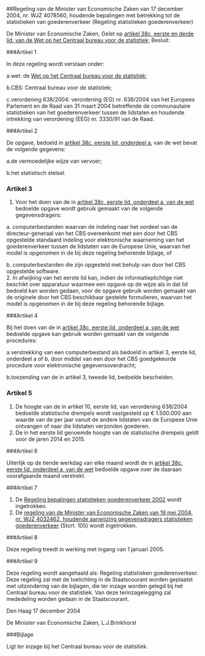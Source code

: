 <meta http-equiv='Content-Type' content='text/html; charset=utf-8' />

##Regeling van de Minister van Economische Zaken van 17 december 2004, nr. WJZ 4078560, houdende bepalingen met betrekking tot de statistieken van goederenverkeer (Regeling statistieken goederenverkeer)

De Minister van Economische Zaken,
Gelet op [artikel 38c, eerste en derde lid, van de Wet op het Centraal bureau voor de statistiek](../../../../../wet/wet/op/het/centraal/bureau/voor/de/statistiek/BWBR0015926/README.md);
Besluit:

###Artikel 1 

In deze regeling wordt verstaan onder:

a.wet: de [Wet op het Centraal bureau voor de statistiek](../../../../../wet/wet/op/het/centraal/bureau/voor/de/statistiek/BWBR0015926/README.md);

b.CBS: Centraal bureau voor de statistiek;

c.verordening 638/2004: verordening (EG) nr. 638/2004 van het Europees Parlement en de Raad van 31 maart 2004 betreffende de communautaire statistieken van het goederenverkeer tussen de lidstaten en houdende intrekking van verordening (EEG) nr. 3330/91 van de Raad.

###Artikel 2 

De opgave, bedoeld in [artikel 38c, eerste lid, onderdeel a](../../../../../wet/wet/op/het/centraal/bureau/voor/de/statistiek/BWBR0015926/README.md), van de wet bevat de volgende gegevens:

a.de vermoedelijke wijze van vervoer;

b.het statistisch stelsel.

### Artikel  3  

1.  Voor het doen van de in [artikel 38c, eerste lid, onderdeel a, van de wet](../../../../../wet/wet/op/het/centraal/bureau/voor/de/statistiek/BWBR0015926/README.md) bedoelde opgave wordt gebruik gemaakt van de volgende gegevensdragers: 

a. computerbestanden waarvan de indeling naar het oordeel van de directeur-generaal van het CBS overeenkomt met een door het CBS opgestelde standaard indeling voor elektronische waarneming van het goederenverkeer tussen de lidstaten van de Europese Unie, waarvan het model is opgenomen in de bij deze regeling behorende bijlage, of  

b. computerbestanden die zijn opgesteld met behulp van door het CBS opgestelde software.     
2.  In afwijking van het eerste lid kan, indien de informatieplichtige niet beschikt over apparatuur waarmee een opgave op de wijze als in dat lid bedoeld kan worden gedaan, voor de opgave gebruik worden gemaakt van de originele door het CBS beschikbaar gestelde formulieren, waarvan het model is opgenomen in de bij deze regeling behorende bijlage.  

###Artikel 4 

Bij het doen van de in [artikel 38c, eerste lid, onderdeel a, van de wet](../../../../../wet/wet/op/het/centraal/bureau/voor/de/statistiek/BWBR0015926/README.md) bedoelde opgave kan gebruik worden gemaakt van de volgende procedures:

a.verstrekking van een computerbestand als bedoeld in artikel 3, eerste lid, onderdeel a of b, door middel van een door het CBS goedgekeurde procedure voor elektronische gegevensoverdracht;

b.toezending van de in artikel 3, tweede lid, bedoelde bescheiden.

### Artikel  5  

1.  De hoogte van de in artikel 10, eerste lid, van verordening 638/2004 bedoelde statistische drempels wordt vastgesteld op € 1.500.000 aan waarde van de per jaar vanuit de andere lidstaten van de Europese Unie ontvangen of naar die lidstaten verzonden goederen.   
2.  De in het eerste lid genoemde hoogte van de statistische drempels geldt voor de jaren 2014 en 2015.  

###Artikel 6 

Uiterlijk op de tiende werkdag van elke maand wordt de in [artikel 38c, eerste lid, onderdeel a, van de wet](../../../../../wet/wet/op/het/centraal/bureau/voor/de/statistiek/BWBR0015926/README.md) bedoelde opgave over de daaraan voorafgaande maand verstrekt.

###Artikel 7 

1. De [Regeling bepalingen statistieken goederenverkeer 2002](../../../../../ministeriele-regeling/regeling/bepalingen/statistieken/goederenverkeer/2002/BWBR0013107/README.md) wordt ingetrokken.
2. De [regeling van de Minister van Economische Zaken van 19 mei 2004, nr. WJZ 4032462, houdende aanwijzing gegevensdragers statistieken goederenverkeer](../../../../../ministeriele-regeling/aanwijzingsregeling/gegevensdragers/statistieken/goederenverkeer/BWBR0016754/README.md) (Stcrt. 105) wordt ingetrokken.

###Artikel 8 

Deze regeling treedt in werking met ingang van 1 januari 2005.

###Artikel 9 

Deze regeling wordt aangehaald als: Regeling statistieken goederenverkeer.
Deze regeling zal met de toelichting in de Staatscourant worden geplaatst met uitzondering van de bijlagen, die ter inzage worden gelegd bij het Centraal bureau voor de statistiek. Van deze terinzagelegging zal mededeling worden gedaan in de Staatscourant.

Den Haag
17 december 2004

De 
Minister van Economische Zaken, 
L.J.Brinkhorst

###Bijlage 

Ligt ter inzage bij het Centraal bureau voor de statistiek.
